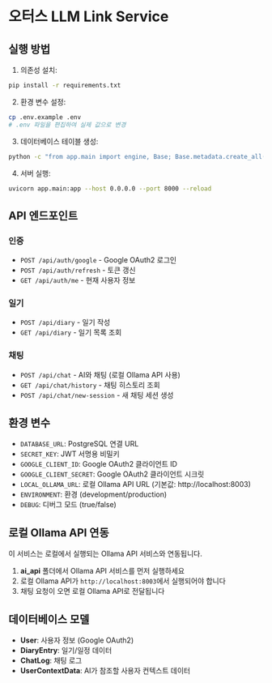 # 오터스 LLM Link Service

## 실행 방법

1. 의존성 설치:
```bash
pip install -r requirements.txt
```

2. 환경 변수 설정:
```bash
cp .env.example .env
# .env 파일을 편집하여 실제 값으로 변경
```

3. 데이터베이스 테이블 생성:
```bash
python -c "from app.main import engine, Base; Base.metadata.create_all(bind=engine)"
```

4. 서버 실행:
```bash
uvicorn app.main:app --host 0.0.0.0 --port 8000 --reload
```

## API 엔드포인트

### 인증
- `POST /api/auth/google` - Google OAuth2 로그인
- `POST /api/auth/refresh` - 토큰 갱신
- `GET /api/auth/me` - 현재 사용자 정보

### 일기
- `POST /api/diary` - 일기 작성
- `GET /api/diary` - 일기 목록 조회

### 채팅
- `POST /api/chat` - AI와 채팅 (로컬 Ollama API 사용)
- `GET /api/chat/history` - 채팅 히스토리 조회
- `POST /api/chat/new-session` - 새 채팅 세션 생성

## 환경 변수

- `DATABASE_URL`: PostgreSQL 연결 URL
- `SECRET_KEY`: JWT 서명용 비밀키
- `GOOGLE_CLIENT_ID`: Google OAuth2 클라이언트 ID
- `GOOGLE_CLIENT_SECRET`: Google OAuth2 클라이언트 시크릿
- `LOCAL_OLLAMA_URL`: 로컬 Ollama API URL (기본값: http://localhost:8003)
- `ENVIRONMENT`: 환경 (development/production)
- `DEBUG`: 디버그 모드 (true/false)

## 로컬 Ollama API 연동

이 서비스는 로컬에서 실행되는 Ollama API 서비스와 연동됩니다.

1. **ai_api** 폴더에서 Ollama API 서비스를 먼저 실행하세요
2. 로컬 Ollama API가 `http://localhost:8003`에서 실행되어야 합니다
3. 채팅 요청이 오면 로컬 Ollama API로 전달됩니다

## 데이터베이스 모델

- **User**: 사용자 정보 (Google OAuth2)
- **DiaryEntry**: 일기/일정 데이터
- **ChatLog**: 채팅 로그
- **UserContextData**: AI가 참조할 사용자 컨텍스트 데이터